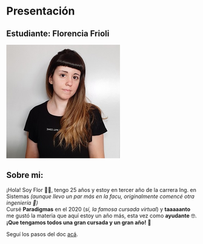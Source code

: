 # Presentación

## Estudiante: Florencia Frioli
![mi foto](florfrioli.jpg)

## Sobre mi:
¡Hola! Soy Flor :raising_hand_woman:, tengo 25 años y estoy en tercer año de la carrera Ing. en Sistemas *(aunque llevo un par más en la facu, originalmente comencé otra ingeniería :eyes:)*  
Cursé **Paradigmas** en el 2020 (*sí, la famosa cursada virtual*) y **taaaaanto** me gustó la materia que aquí estoy un año más, esta vez como **ayudante** :nerd_face:.  
**¡Que tengamos todos una gran cursada y un gran año!** :beers:


Seguí los pasos del doc [acá](https://docs.google.com/document/d/e/2PACX-1vTNHQ5dzaVFhKPd4UxLOGhZa9Ix_bDgpyIftq4gqzz7674dHmHkcH2oH9TpQ_TsghZkiSPBoUm2ftzM/pub).
